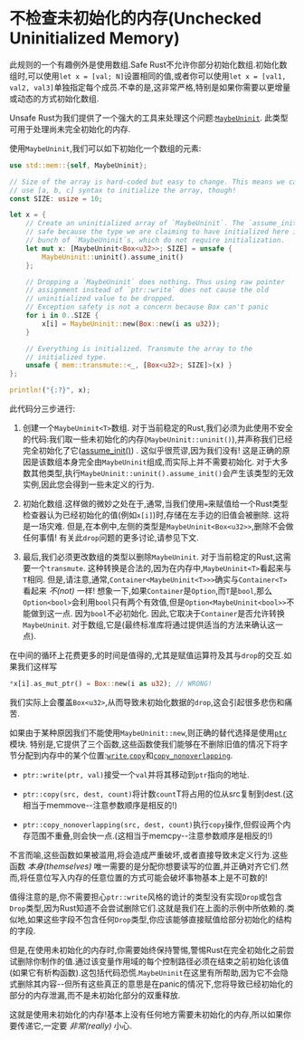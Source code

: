 # 不检查未初始化的内存(Unchecked Uninitialized Memory)

此规则的一个有趣例外是使用数组.Safe Rust不允许你部分初始化数组.初始化数组时,可以使用`let x = [val; N]`设置相同的值,或者你可以使用`let x = [val1, val2, val3]`单独指定每个成员.不幸的是,这非常严格,特别是如果你需要以更增量或动态的方式初始化数组.

Unsafe Rust为我们提供了一个强大的工具来处理这个问题:[`MaybeUninit`](https://doc.rust-lang.org/core/mem/union.MaybeUninit.html). 此类型可用于处理尚未完全初始化的内存.

使用`MaybeUninit`,我们可以如下初始化一个数组的元素:

```Rust
use std::mem::{self, MaybeUninit};

// Size of the array is hard-coded but easy to change. This means we can't
// use [a, b, c] syntax to initialize the array, though!
const SIZE: usize = 10;

let x = {
    // Create an uninitialized array of `MaybeUninit`. The `assume_init` is
    // safe because the type we are claiming to have initialized here is a
    // bunch of `MaybeUninit`s, which do not require initialization.
    let mut x: [MaybeUninit<Box<u32>>; SIZE] = unsafe {
        MaybeUninit::uninit().assume_init()
    };

    // Dropping a `MaybeUninit` does nothing. Thus using raw pointer
    // assignment instead of `ptr::write` does not cause the old
    // uninitialized value to be dropped.
    // Exception safety is not a concern because Box can't panic
    for i in 0..SIZE {
        x[i] = MaybeUninit::new(Box::new(i as u32));
    }

    // Everything is initialized. Transmute the array to the
    // initialized type.
    unsafe { mem::transmute::<_, [Box<u32>; SIZE]>(x) }
};

println!("{:?}", x);
```

此代码分三步进行:

1. 创建一个`MaybeUninit<T>`数组. 对于当前稳定的Rust,我们必须为此使用不安全的代码:我们取一些未初始化的内存(`MaybeUninit::uninit()`),并声称我们已经完全初始化了它([assume_init()](https://doc.rust-lang.org/core/mem/union.MaybeUninit.html#method.assume_init)) . 这似乎很荒谬,因为我们没有! 这是正确的原因是该数组本身完全由`MaybeUninit`组成,而实际上并不需要初始化. 对于大多数其他类型,执行`MaybeUninit::uninit().assume_init()`会产生该类型的无效实例,因此您会得到一些未定义的行为.

2. 初始化数组.这样做的微妙之处在于,通常,当我们使用`=`来赋值给一个Rust类型检查器认为已经初始化的值(例如`x[i]`)时,存储在左手边的旧值会被删除. 这将是一场灾难. 但是,在本例中,左侧的类型是`MaybeUninit<Box<u32>>`,删除不会做任何事情! 有关此`drop`问题的更多讨论,请参见下文.

3. 最后,我们必须更改数组的类型以删除`MaybeUninit`. 对于当前稳定的Rust,这需要一个`transmute`. 这种转换是合法的,因为在内存中,`MaybeUninit<T>`看起来与`T`相同.
但是,请注意,通常,`Container<MaybeUninit<T>>>`确实与`Container<T>`看起来 *不(not)* 一样! 想象一下,如果`Container`是`Option`,而`T`是`bool`,那么`Option<bool>`会利用`bool`只有两个有效值,但是`Option<MaybeUninit<bool>>`不能做到这一点. 因为`bool`不必初始化.
因此,它取决于`Container`是否允许转换`MaybeUninit`. 对于数组,它是(最终标准库将通过提供适当的方法来确认这一点).

在中间的循环上花费更多的时间是值得的,尤其是赋值运算符及其与`drop`的交互.如果我们这样写

```Rust
*x[i].as_mut_ptr() = Box::new(i as u32); // WRONG!
```

我们实际上会覆盖`Box<u32>`,从而导致未初始化数据的`drop`,这会引起很多悲伤和痛苦.

如果由于某种原因我们不能使用`MaybeUninit::new`,则正确的替代选择是使用[`ptr`](https://doc.rust-lang.org/core/ptr/index.html)模块. 特别是,它提供了三个函数,这些函数使我们能够在不删除旧值的情况下将字节分配到内存中的某个位置:[`write`](https://doc.rust-lang.org/core/ptr/fn.write.html),[`copy`](https://doc.rust-lang.org/core/ptr/fn.copy.html)和[`copy_nonoverlapping`](https://doc.rust-lang.org/core/ptr/fn.copy_nonoverlapping.html).

- `ptr::write(ptr, val)`接受一个`val`并将其移动到`ptr`指向的地址.

- `ptr::copy(src, dest, count)`将计数`count`T将占用的位从src复制到dest.(这相当于memmove--注意参数顺序是相反的!)

- `ptr::copy_nonoverlapping(src, dest, count)`执行`copy`操作,但假设两个内存范围不重叠,则会快一点.(这相当于memcpy--注意参数顺序是相反的!)

不言而喻,这些函数如果被滥用,将会造成严重破坏,或者直接导致未定义行为.这些函数 *本身(themselves)* 唯一需要的是分配你想要读写的位置,并正确对齐它们.然而,将任意位写入内存的任意位置的方式可能会破坏事物基本上是不可数的!

值得注意的是,你不需要担心`ptr::write`风格的诡计的类型没有实现`Drop`或包含`Drop`类型,因为Rust知道不会尝试删除它们.这就是我们在上面的示例中所依赖的.类似地,如果这些字段不包含任何`Drop`类型,你应该能够直接赋值给部分初始化的结构的字段.

但是,在使用未初始化的内存时,你需要始终保持警惕,警惕Rust在完全初始化之前尝试删除你制作的值.通过该变量作用域的每个控制路径必须在结束之前初始化该值(如果它有析构函数).这包括代码恐慌.`MaybeUninit`在这里有所帮助,因为它不会隐式删除其内容--但所有这些真正的意思是在panic的情况下,您将导致已经初始化的部分的内存泄漏,而不是未初始化部分的双重释放.

这就是使用未初始化的内存!基本上没有任何地方需要未初始化的内存,所以如果你要传递它,一定要 *非常(really)* 小心.

